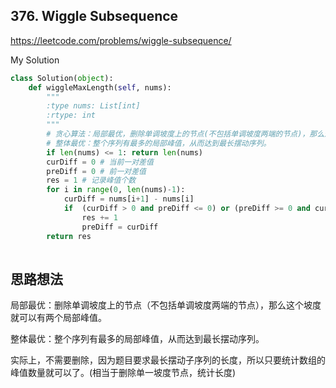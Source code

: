 ## 376. Wiggle Subsequence

https://leetcode.com/problems/wiggle-subsequence/

My Solution

```python
class Solution(object):
    def wiggleMaxLength(self, nums):
        """
        :type nums: List[int]
        :rtype: int
        """
        # 贪心算法：局部最优，删除单调坡度上的节点(不包括单调坡度两端的节点)，那么这个坡度有两个局部峰值。
        # 整体最优：整个序列有最多的局部峰值，从而达到最长摆动序列。
        if len(nums) <= 1: return len(nums)
        curDiff = 0 # 当前一对差值
        preDiff = 0 # 前一对差值
        res = 1 # 记录峰值个数
        for i in range(0, len(nums)-1):
            curDiff = nums[i+1] - nums[i]
            if  (curDiff > 0 and preDiff <= 0) or (preDiff >= 0 and curDiff < 0): # 考虑到数组最左边和最右边的情况
                res += 1
                preDiff = curDiff
        return res
        
```

## 思路想法

局部最优：删除单调坡度上的节点（不包括单调坡度两端的节点），那么这个坡度就可以有两个局部峰值。

整体最优：整个序列有最多的局部峰值，从而达到最长摆动序列。

实际上，不需要删除，因为题目要求最长摆动子序列的长度，所以只要统计数组的峰值数量就可以了。(相当于删除单一坡度节点，统计长度)
